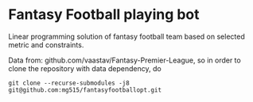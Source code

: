 # Fantasy Football playing bot
Linear programming solution of fantasy football team based on selected metric and constraints.

Data from: github.com/vaastav/Fantasy-Premier-League, so in order to clone the repository with data dependency, do

```git clone --recurse-submodules -j8 git@github.com:mg515/fantasyfootballopt.git```

